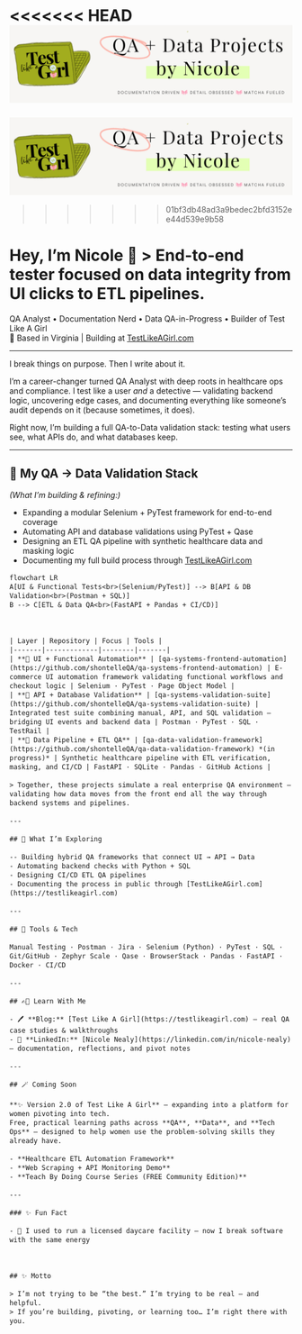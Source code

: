 <<<<<<< HEAD
![Test Like A Girl Banner](https://raw.githubusercontent.com/shontelleQA/shontelleQA/main/gitcover.png)
=======
![QA + Data Projects by Nicole](https://raw.githubusercontent.com/shontelleQA/shontelleQA/main/gitcover.png)
>>>>>>> 01bf3db48ad3a9bedec2bfd3152ee44d539e9b58

# Hey, I’m Nicole 👋  > End-to-end tester focused on data integrity from UI clicks to ETL pipelines.

QA Analyst • Documentation Nerd • Data QA-in-Progress • Builder of Test Like A Girl  
📍 Based in Virginia | Building at [TestLikeAGirl.com](https://testlikeagirl.com)

---

I break things on purpose. Then I write about it.

I’m a career-changer turned QA Analyst with deep roots in healthcare ops and compliance. I test like a user *and* a detective — validating backend logic, uncovering edge cases, and documenting everything like someone’s audit depends on it (because sometimes, it does).  

Right now, I’m building a full QA-to-Data validation stack:
testing what users see, what APIs do, and what databases keep.

---

## 🧩 My QA → Data Validation Stack

*(What I’m building & refining:)*  
- Expanding a modular Selenium + PyTest framework for end-to-end coverage  
- Automating API and database validations using PyTest + Qase  
- Designing an ETL QA pipeline with synthetic healthcare data and masking logic  
- Documenting my full build process through [TestLikeAGirl.com](https://testlikeagirl.com)

```mermaid
flowchart LR
A[UI & Functional Tests<br>(Selenium/PyTest)] --> B[API & DB Validation<br>(Postman + SQL)]
B --> C[ETL & Data QA<br>(FastAPI + Pandas + CI/CD)]



| Layer | Repository | Focus | Tools |
|-------|-------------|--------|-------|
| **🧠 UI + Functional Automation** | [qa-systems-frontend-automation](https://github.com/shontelleQA/qa-systems-frontend-automation) | E-commerce UI automation framework validating functional workflows and checkout logic | Selenium · PyTest · Page Object Model |
| **🔗 API + Database Validation** | [qa-systems-validation-suite](https://github.com/shontelleQA/qa-systems-validation-suite) | Integrated test suite combining manual, API, and SQL validation — bridging UI events and backend data | Postman · PyTest · SQL · TestRail |
| **🧮 Data Pipeline + ETL QA** | [qa-data-validation-framework](https://github.com/shontelleQA/qa-data-validation-framework) *(in progress)* | Synthetic healthcare pipeline with ETL verification, masking, and CI/CD | FastAPI · SQLite · Pandas · GitHub Actions |

> Together, these projects simulate a real enterprise QA environment — validating how data moves from the front end all the way through backend systems and pipelines.

---

## 🧠 What I’m Exploring

-- Building hybrid QA frameworks that connect UI → API → Data
- Automating backend checks with Python + SQL
- Designing CI/CD ETL QA pipelines
- Documenting the process in public through [TestLikeAGirl.com](https://testlikeagirl.com)

---

## 🧰 Tools & Tech

Manual Testing · Postman · Jira · Selenium (Python) · PyTest · SQL · Git/GitHub · Zephyr Scale · Qase · BrowserStack · Pandas · FastAPI · Docker · CI/CD

---

## ✍🏽 Learn With Me

- 🖊️ **Blog:** [Test Like A Girl](https://testlikeagirl.com) — real QA case studies & walkthroughs  
- 💬 **LinkedIn:** [Nicole Nealy](https://linkedin.com/in/nicole-nealy) — documentation, reflections, and pivot notes  

---

## 🪄 Coming Soon

**✨ Version 2.0 of Test Like A Girl** — expanding into a platform for women pivoting into tech.  
Free, practical learning paths across **QA**, **Data**, and **Tech Ops** — designed to help women use the problem-solving skills they already have.  

- **Healthcare ETL Automation Framework**  
- **Web Scraping + API Monitoring Demo**  
- **Teach By Doing Course Series (FREE Community Edition)**   

---

### ✨ Fun Fact

- 💚 I used to run a licensed daycare facility — now I break software with the same energy



## ✨ Motto

> I’m not trying to be “the best.” I’m trying to be real — and helpful.  
> If you’re building, pivoting, or learning too… I’m right there with you.



